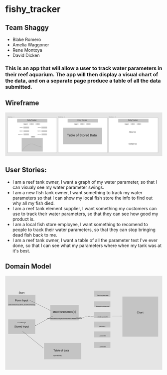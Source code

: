 # fishy_tracker

## Team Shaggy

* Blake Romero
* Amelia Waggoner
* Rene Montoya
* David Dicken

### This is an app that will allow a user to track water parameters in their reef aquarium. The app will then display a visual chart of the data, and on a separate page produce a table of all the data submitted.

## Wireframe

![](fishy_tracker_wireframe.PNG)

## User Stories:

* I am a reef tank owner, I want a graph of my water parameter, so that I can visualy see my water parameter swings.
* I am a new fish tank owner, I want something to track my water parameters so that I can show my local fish store the info to find out why all my fish died.
* I am a reef tank element supplier, I want something my customers can use to track their water parameters, so that they can see how good my product is.
* I am a local fish store employee, I want something to recomend to people to track their water parameters, so that they can stop bringing dead fish back to me.
* I am a reef tank owner, I want a table of all the parameter test I've ever done, so that I can see what my parameters where when my tank was at it's best.

## Domain Model

![](fishy_tracker_domain_model.PNG)
